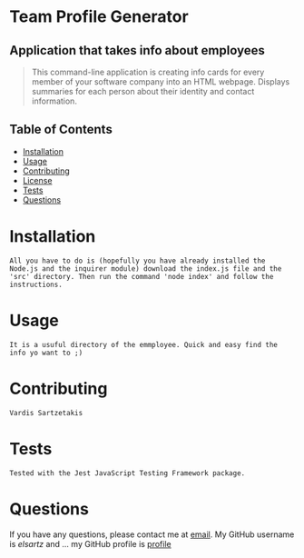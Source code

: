  
  # Team Profile Generator
  
  ## Application that takes info about employees
  
  > This command-line application is creating info cards for every member of your software company into an HTML webpage. Displays summaries for each person about their identity and contact information. 

  ## Table of Contents
  - [Installation](#installation)
  - [Usage](#usage)
  - [Contributing](#contributing)
  - [License](#license)
  - [Tests](#tests)
  - [Questions](#questions)

  # Installation
    All you have to do is (hopefully you have already installed the Node.js and the inquirer module) download the index.js file and the 'src' directory. Then run the command 'node index' and follow the instructions.

  # Usage
    It is a usuful directory of the emmployee. Quick and easy find the info yo want to ;)

  # Contributing
    Vardis Sartzetakis
   
   

  # Tests
    Tested with the Jest JavaScript Testing Framework package.

  # Questions
  If you have any questions, please contact me at [email](mailto:elsartz@gmail.com).
  My GitHub username is *elsartz* and ...
  my GitHub profile is [profile](http://github.com/elsartz)
